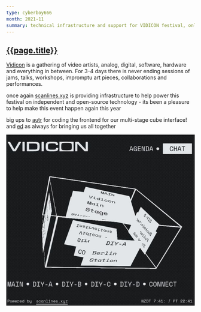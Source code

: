 ```yaml
---
type: cyberboy666
month: 2021-11
summary: technical infrastructure and support for VIDICON festival, online
---
```


## [ {{page.title}} ]({{page.url}})

[Vidicon](https://vidicon.org/) is a gathering of video artists, analog, digital, software, hardware and everything in between. For 3-4 days there is never ending sessions of jams, talks, workshops, impromptu art pieces, collaborations and performances.

 once again [scanlines.xyz](https://scanlines.xyz) is providing infrastructure to help power this festival on independent and open-source technology - its been a pleasure to help make this event happen again this year

big ups to [autr](https://instagram.com/autr.tv) for coding the frontend for our multi-stage cube interface! and [ed](https://www.instagram.com/edwerk/) as always for bringing us all together

![image](/images/cyberboy666/vidicon2021_01.png)
